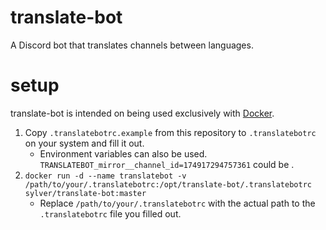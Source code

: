 # translate-bot

A Discord bot that translates channels between languages.

# setup

translate-bot is intended on being used exclusively with [Docker](https://docs.docker.com/get-docker/).

1. Copy `.translatebotrc.example` from this repository to `.translatebotrc` on your system and fill it out.
   - Environment variables can also be used. `TRANSLATEBOT_mirror__channel_id=174917294757361` could be .
2. `docker run -d --name translatebot -v /path/to/your/.translatebotrc:/opt/translate-bot/.translatebotrc sylver/translate-bot:master`
   - Replace `/path/to/your/.translatebotrc` with the actual path to the `.translatebotrc` file you filled out.
